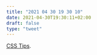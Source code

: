 ```yaml
---
title: "2021 04 30 19 30 10"
date: 2021-04-30T19:30:11+02:00
draft: false
type: "tweet"
---
```

[CSS Tips](https://markodenic.com/css-tips/).

